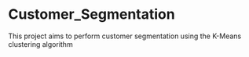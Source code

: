 # Customer_Segmentation
This project aims to perform customer segmentation using the K-Means clustering algorithm
